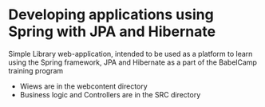 # Developing applications using Spring with JPA and Hibernate
Simple Library  web-application, intended to be used as a platform to learn using the Spring framework, JPA and Hibernate as a part of the BabelCamp training program 

- Wiews are in the webcontent directory
- Business logic and Controllers are in the SRC directory
